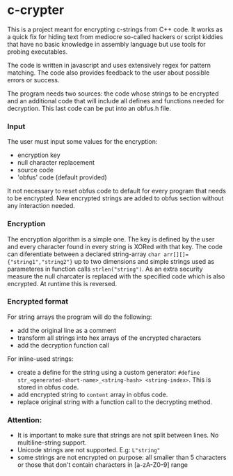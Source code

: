 # c-crypter

This is a project meant for encrypting c-strings from C++ code. It works as a quick fix for hiding text from mediocre so-called hackers or script kiddies that have no basic knowledge in assembly language but use tools for probing executables.

The code is written in javascript and uses extensively regex for pattern matching. The code also provides feedback to the user about possible errors or success.

The program needs two sources: the code whose strings to be encrypted and an additional code that will include all defines and functions needed for decryption. This last code can be put into an obfus.h file.

### Input
The user must input some values for the encryption:
- encryption key
- null character replacement
- source code
- 'obfus' code (default provided)

It not necessary to reset obfus code to default for every program that needs to be encrypted. New encrypted strings are added to obfus section without any interaction needed.

### Encryption
The encryption algorithm is a simple one. The key is defined by the user and every character found in every string is XORed with that key. The code can diferentiate between a declared string-array `char arr[][]={"string1","string2"}` up to two dimensions  and simple strings used as parameteres in function calls `strlen("string")`.
As an extra security measure the null charcater is replaced with the specified code which is also encrypted. At runtime this is reversed.

### Encrypted format
For string arrays the program will do the following:
- add the original line as a comment
- transform all strings into hex arrays of the encrypted characters
- add the decryption function call

For inline-used strings:
- create a define for the string using a custom generator: `#define str_<generated-short-name>_<string-hash> <string-index>`. This is stored in obfus code.
 - add encrypted string to `content` array in obfus code.
 - replace original string with a function call to the decrypting method.
 
### Attention:
- It is important to make sure that strings are not split between lines. No multiline-string support.
- Unicode strings are not supported. E.g: `L"string"`
- some strings are not encrypted on purpose: all smaller than 5 characters or those that don't contain characters in [a-zA-Z0-9] range
